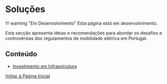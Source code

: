 # Soluções


!!! warning "Em Desenvolvimento"
    Esta página está em desenvolvimento.


Esta secção apresenta ideias e recomendações para abordar os desafios e controvérsias dos regulamentos de mobilidade elétrica em Portugal.


## Conteúdo

- [Investimento em Infraestrutura](falta-infraestrutura.md)


[Voltar à Página Inicial](../index.md)
